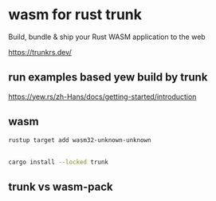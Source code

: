 # wasm for rust trunk

Build, bundle & ship your Rust WASM application to the web 

https://trunkrs.dev/

## run examples based yew build by trunk
https://yew.rs/zh-Hans/docs/getting-started/introduction
## wasm
```sh
rustup target add wasm32-unknown-unknown
```
##
```sh
cargo install --locked trunk
```
## trunk vs wasm-pack




